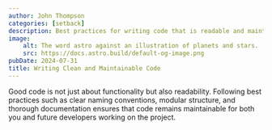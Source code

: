 ```yaml
---
author: John Thompson
categories: [setback]
description: Best practices for writing code that is readable and maintainable.
image:
    alt: The word astro against an illustration of planets and stars.
    src: https://docs.astro.build/default-og-image.png
pubDate: 2024-07-31
title: Writing Clean and Maintainable Code
---
```


Good code is not just about functionality but also readability. Following best practices such as clear naming conventions, modular structure, and thorough documentation ensures that code remains maintainable for both you and future developers working on the project.
